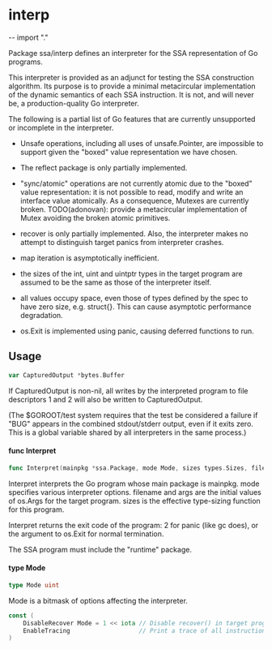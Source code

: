 # interp
--
    import "."

Package ssa/interp defines an interpreter for the SSA representation of Go
programs.

This interpreter is provided as an adjunct for testing the SSA construction
algorithm. Its purpose is to provide a minimal metacircular implementation of
the dynamic semantics of each SSA instruction. It is not, and will never be, a
production-quality Go interpreter.

The following is a partial list of Go features that are currently unsupported or
incomplete in the interpreter.

* Unsafe operations, including all uses of unsafe.Pointer, are impossible to
support given the "boxed" value representation we have chosen.

* The reflect package is only partially implemented.

* "sync/atomic" operations are not currently atomic due to the "boxed" value
representation: it is not possible to read, modify and write an interface value
atomically. As a consequence, Mutexes are currently broken. TODO(adonovan):
provide a metacircular implementation of Mutex avoiding the broken atomic
primitives.

* recover is only partially implemented. Also, the interpreter makes no attempt
to distinguish target panics from interpreter crashes.

* map iteration is asymptotically inefficient.

* the sizes of the int, uint and uintptr types in the target program are assumed
to be the same as those of the interpreter itself.

* all values occupy space, even those of types defined by the spec to have zero
size, e.g. struct{}. This can cause asymptotic performance degradation.

* os.Exit is implemented using panic, causing deferred functions to run.

## Usage

```go
var CapturedOutput *bytes.Buffer
```
If CapturedOutput is non-nil, all writes by the interpreted program to file
descriptors 1 and 2 will also be written to CapturedOutput.

(The $GOROOT/test system requires that the test be considered a failure if "BUG"
appears in the combined stdout/stderr output, even if it exits zero. This is a
global variable shared by all interpreters in the same process.)

#### func  Interpret

```go
func Interpret(mainpkg *ssa.Package, mode Mode, sizes types.Sizes, filename string, args []string) (exitCode int)
```
Interpret interprets the Go program whose main package is mainpkg. mode
specifies various interpreter options. filename and args are the initial values
of os.Args for the target program. sizes is the effective type-sizing function
for this program.

Interpret returns the exit code of the program: 2 for panic (like gc does), or
the argument to os.Exit for normal termination.

The SSA program must include the "runtime" package.

#### type Mode

```go
type Mode uint
```

Mode is a bitmask of options affecting the interpreter.

```go
const (
	DisableRecover Mode = 1 << iota // Disable recover() in target programs; show interpreter crash instead.
	EnableTracing                   // Print a trace of all instructions as they are interpreted.
)
```
